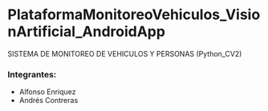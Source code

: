 # PlataformaMonitoreoVehiculos_VisionArtificial_AndroidApp

SISTEMA DE MONITOREO DE VEHICULOS Y PERSONAS (Python_CV2)
### Integrantes:

* Alfonso Enriquez
* Andrés Contreras